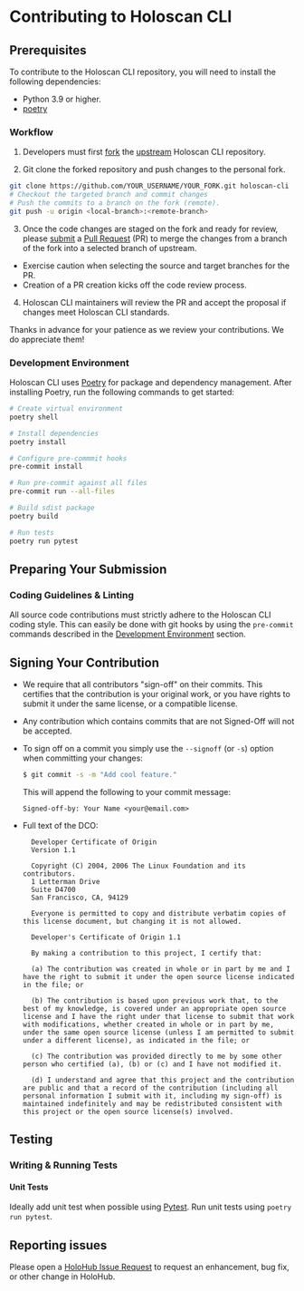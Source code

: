 # Contributing to Holoscan CLI

## Prerequisites

To contribute to the Holoscan CLI repository, you will need to install the following dependencies:

- Python 3.9 or higher.
- [poetry](https://python-poetry.org/docs/#installation)

### Workflow

1. Developers must first [fork](https://help.github.com/en/articles/fork-a-repo) the [upstream](https://github.com/nvidia-holoscan/holoscan-cli) Holoscan CLI repository.

1. Git clone the forked repository and push changes to the personal fork.

```bash
git clone https://github.com/YOUR_USERNAME/YOUR_FORK.git holoscan-cli
# Checkout the targeted branch and commit changes
# Push the commits to a branch on the fork (remote).
git push -u origin <local-branch>:<remote-branch>
```

3. Once the code changes are staged on the fork and ready for review, please [submit](https://help.github.com/en/articles/creating-a-pull-request) a [Pull Request](https://help.github.com/en/articles/about-pull-requests) (PR) to merge the changes from a branch of the fork into a selected branch of upstream.

- Exercise caution when selecting the source and target branches for the PR.
- Creation of a PR creation kicks off the code review process.

4. Holoscan CLI maintainers will review the PR and accept the proposal if changes meet Holoscan CLI standards.

Thanks in advance for your patience as we review your contributions. We do appreciate them!

### Development Environment

Holoscan CLI uses [Poetry](https://python-poetry.org/) for package and dependency management. After installing Poetry, run the following commands to get started:

```bash
# Create virtual environment
poetry shell

# Install dependencies
poetry install

# Configure pre-commmit hooks
pre-commit install

# Run pre-commit against all files
pre-commit run --all-files

# Build sdist package
poetry build

# Run tests
poetry run pytest
```

## Preparing Your Submission

### Coding Guidelines & Linting

All source code contributions must strictly adhere to the Holoscan CLI coding style. This can easily be done with git hooks by using the `pre-commit` commands described in the [Development Environment](#development-environment) section.

## Signing Your Contribution

- We require that all contributors "sign-off" on their commits. This certifies that the contribution is your original work, or you have rights to submit it under the same license, or a compatible license.

- Any contribution which contains commits that are not Signed-Off will not be accepted.

- To sign off on a commit you simply use the `--signoff` (or `-s`) option when committing your changes:

  ```bash
  $ git commit -s -m "Add cool feature."
  ```

  This will append the following to your commit message:

  ```
  Signed-off-by: Your Name <your@email.com>
  ```

- Full text of the DCO:

  ```
    Developer Certificate of Origin
    Version 1.1

    Copyright (C) 2004, 2006 The Linux Foundation and its contributors.
    1 Letterman Drive
    Suite D4700
    San Francisco, CA, 94129

    Everyone is permitted to copy and distribute verbatim copies of this license document, but changing it is not allowed.
  ```

  ```
    Developer's Certificate of Origin 1.1

    By making a contribution to this project, I certify that:

    (a) The contribution was created in whole or in part by me and I have the right to submit it under the open source license indicated in the file; or

    (b) The contribution is based upon previous work that, to the best of my knowledge, is covered under an appropriate open source license and I have the right under that license to submit that work with modifications, whether created in whole or in part by me, under the same open source license (unless I am permitted to submit under a different license), as indicated in the file; or

    (c) The contribution was provided directly to me by some other person who certified (a), (b) or (c) and I have not modified it.

    (d) I understand and agree that this project and the contribution are public and that a record of the contribution (including all personal information I submit with it, including my sign-off) is maintained indefinitely and may be redistributed consistent with this project or the open source license(s) involved.
  ```

## Testing

### Writing & Running Tests

#### Unit Tests

Ideally add unit test when possible using [Pytest](https://docs.pytest.org/). Run unit tests using `poetry run pytest`.

## Reporting issues

Please open a [HoloHub Issue Request](https://github.com/nvidia-holoscan/holoscan-cli/issues) to request an enhancement, bug fix, or other change in HoloHub.
